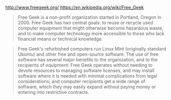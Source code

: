 http://www.freegeek.org/
https://en.wikipedia.org/wiki/Free_Geek

> Free Geek is a non-profit organization started in Portland, Oregon in 2000. Free Geek has two central goals: to reuse or recycle used computer equipment that might otherwise become hazardous waste, and to make computer technology more accessible to those who lack financial means or technical knowledge.

> Free Geek's refurbished computers run Linux Mint (originally standard Ubuntu) and other free and open-source software. The use of free software has several major benefits to the organization, and to the recipients of equipment: Free Geek operates without needing to devote resources to managing software licenses, and may install software where it is needed with minimal complications from legal considerations; and computer recipients get a wide range of software, which they may easily expand without paying money or entering into restrictive contracts.